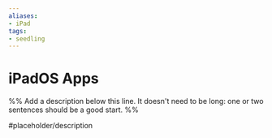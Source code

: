 ```yaml
---
aliases: 
- iPad
tags:
- seedling
---
```


# iPadOS Apps

%% Add a description below this line. It doesn't need to be long: one or two sentences should be a good start. %%

#placeholder/description 
